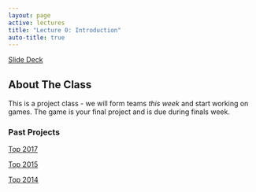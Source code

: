 ```yaml
---
layout: page
active: lectures
title: "Lecture 0: Introduction"
auto-title: true
---
```



<a href="https://docs.google.com/presentation/d/1RGD4st6F9-GlvgijIMWyA3J9Rdj8T_6ikbtW7QPRIf4/edit?usp=sharing" class="btn btn-info">Slide Deck</a>


## About The Class

This is a project class - we will form teams *this week* and start working on games.
The game is your final project and is due during finals week.

### Past Projects

[Top 2017](http://users.csc.calpoly.edu/~zwood/teaching/csc476/final_proj_17.html)

[Top 2015](http://users.csc.calpoly.edu/~zwood/teaching/csc476/final_proj_15.html)

[Top 2014](http://users.csc.calpoly.edu/~zwood/teaching/csc476/final_proj_14.html)

